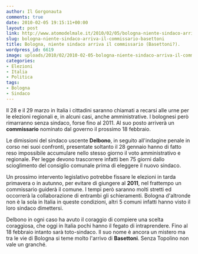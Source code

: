 ```yaml
---
author: Il Gorgonauta
comments: true
date: 2010-02-05 19:15:11+00:00
layout: post
link: http://www.atomodelmale.it/2010/02/05/bologna-niente-sindaco-arriva-il-commissario-basettoni/
slug: bologna-niente-sindaco-arriva-il-commissario-basettoni
title: Bologna, niente sindaco arriva il commissario (Basettoni?).
wordpress_id: 6619
image: uploads/2010/02/2010-02-05-bologna-niente-sindaco-arriva-il-commissario-basettoni.jpg
categories:
- Elezioni
- Italia
- Politica
tags:
- Bologna
- Sindaco
---
```


Il 28 e il 29 marzo in Italia i cittadini saranno chiamati a recarsi alle urne per le elezioni regionali e, in alcuni casi, anche amministrative. I bolognesi però rimarranno senza sindaco, forse fino al 2011. Al suo posto arriverà un **commissario** nominato dal governo il prossimo 18 febbraio.

Le dimissioni del sindaco uscente **Delbono**, in seguito all'indagine penale in corso nei suoi confronti, presentate soltanto il 28 gennaio hanno di fatto reso impossibile accumulare nello stesso giorno il voto amministrativo e regionale. Per legge devono trascorrere infatti ben 75 giorni dallo scioglimento del consiglio comunale prima di eleggere il nuovo sindaco.

Un prossimo intervento legislativo potrebbe fissare le elezioni in tarda primavera o in autunno, per evitare di giungere al **2011**, nel frattempo un commissario guiderà il comune. I tempi però saranno molti stretti ed occorrerà la collaborazione di entrambi gli schieramenti. Bologna d'altronde non è la sola in Italia in queste condizioni, altri 5 comuni infatti hanno visto il loro sindaco dimettersi.

Delbono in ogni caso ha avuto il coraggio di compiere una scelta coraggiosa, che oggi in Italia pochi hanno il fegato di intraprendere. Fino al 18 febbraio intanto sarà toto-sindaco. Il suo nome è ancora un mistero ma tra le vie di Bologna si teme molto l'arrivo di **Basettoni**. Senza Topolino non vale un granché.
